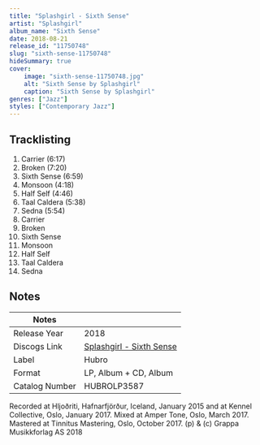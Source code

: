 ```yaml
---
title: "Splashgirl - Sixth Sense"
artist: "Splashgirl"
album_name: "Sixth Sense"
date: 2018-08-21
release_id: "11750748"
slug: "sixth-sense-11750748"
hideSummary: true
cover:
    image: "sixth-sense-11750748.jpg"
    alt: "Sixth Sense by Splashgirl"
    caption: "Sixth Sense by Splashgirl"
genres: ["Jazz"]
styles: ["Contemporary Jazz"]
---
```


## Tracklisting
1. Carrier (6:17)
2. Broken (7:20)
3. Sixth Sense (6:59)
4. Monsoon (4:18)
5. Half Self (4:46)
6. Taal Caldera (5:38)
7. Sedna (5:54)
8. Carrier
9. Broken
10. Sixth Sense
11. Monsoon
12. Half Self
13. Taal Caldera
14. Sedna



## Notes

| Notes          |             |
| ---------------| ----------- |
| Release Year   | 2018 |
| Discogs Link   | [Splashgirl - Sixth Sense](https://www.discogs.com/release/11750748-Splashgirl-Sixth-Sense) |
| Label          | Hubro |
| Format         | LP, Album + CD, Album |
| Catalog Number | HUBROLP3587 |

Recorded at Hljoðriti, Hafnarfjörður, Iceland, January 2015 and at Kennel Collective, Oslo, January 2017. Mixed at Amper Tone, Oslo, March 2017. Mastered at Tinnitus Mastering, Oslo, October 2017. (p) & (c) Grappa Musikkforlag AS 2018


